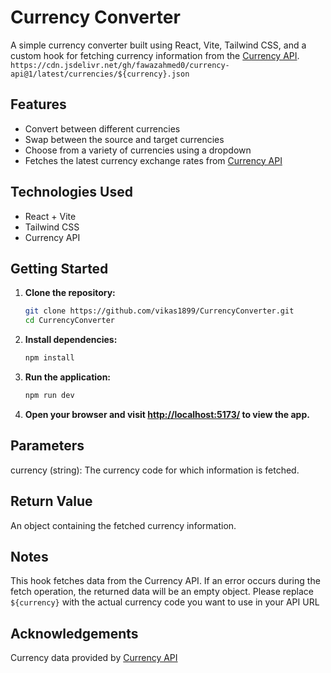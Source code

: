# Currency Converter

A simple currency converter built using React, Vite, Tailwind CSS, and a custom hook for fetching currency information from the [Currency API](https://cdn.jsdelivr.net/gh/fawazahmed0/currency-api@1/latest/currencies/inr.json).
`https://cdn.jsdelivr.net/gh/fawazahmed0/currency-api@1/latest/currencies/${currency}.json`
## Features

- Convert between different currencies
- Swap between the source and target currencies
- Choose from a variety of currencies using a dropdown
- Fetches the latest currency exchange rates from [Currency API](https://cdn.jsdelivr.net/gh/fawazahmed0/currency-api@1/latest/currencies/inr.json)

## Technologies Used

- React + Vite
- Tailwind CSS
- Currency API

## Getting Started

1. **Clone the repository:**

    ```bash
    git clone https://github.com/vikas1899/CurrencyConverter.git
    cd CurrencyConverter
    ```

2. **Install dependencies:**

    ```bash
    npm install
    ```

3. **Run the application:**

    ```bash
    npm run dev
    ```

4. **Open your browser and visit [http://localhost:5173/](http://localhost:5173) to view the app.**

## Parameters
currency (string): The currency code for which information is fetched.

## Return Value
An object containing the fetched currency information.

## Notes
This hook fetches data from the Currency API.
If an error occurs during the fetch operation, the returned data will be an empty object.
Please replace `${currency}` with the actual currency code you want to use in your API URL

## Acknowledgements
Currency data provided by [Currency API](https://cdn.jsdelivr.net/gh/fawazahmed0/currency-api@1/latest/currencies/${currency}.json)





